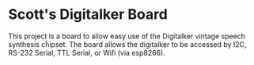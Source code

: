# Scott's Digitalker Board

This project is a board to allow easy use of the Digitalker vintage
speech synthesis chipset. The board allows the digitalker to be accessed
by I2C, RS-232 Serial, TTL Serial, or Wifi (via esp8266).

